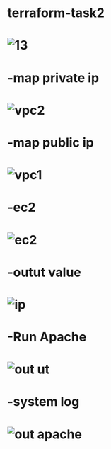 # terraform-task2

# ![13](https://github.com/HebaShaban/terraform-task2/assets/128882939/56860235-d0e3-440f-8423-e84cb770c36d)

# -map private ip 
# ![vpc2](https://github.com/HebaShaban/terraform-task2/assets/128882939/a34e218b-4c52-45a8-a6ae-449c1f18a93c)

# -map public ip
# ![vpc1](https://github.com/HebaShaban/terraform-task2/assets/128882939/7dc8356a-c6e4-4f9c-9227-9297e3d5e649)

# -ec2
# ![ec2](https://github.com/HebaShaban/terraform-task2/assets/128882939/f3982e19-0966-40b9-bca0-654b806cbec7)

# -outut value
# ![ip](https://github.com/HebaShaban/terraform-task2/assets/128882939/5bf470a7-1f0f-4e24-b797-fe1d0dd3f746)

# -Run Apache
# ![out ut](https://github.com/HebaShaban/terraform-task2/assets/128882939/7b7ebfc3-7129-4b39-b53e-71364c4be6a9)

# -system log
# ![out apache](https://github.com/HebaShaban/terraform-task2/assets/128882939/c79afee9-cca9-42a5-8dc1-d0072c4b6760)


